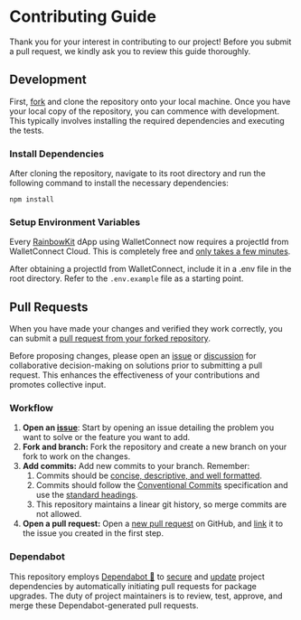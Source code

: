 # Contributing Guide

Thank you for your interest in contributing to our project! Before you submit a pull request, we kindly ask you to review this guide thoroughly.

## Development

First, [fork](https://docs.github.com/en/get-started/quickstart/fork-a-repo) and clone the repository onto your local machine. Once you have your local copy of the repository, you can commence with development. This typically involves installing the required dependencies and executing the tests.

### Install Dependencies

After cloning the repository, navigate to its root directory and run the following command to install the necessary dependencies:

```
npm install
```

### Setup Environment Variables

Every [RainbowKit](https://www.rainbowkit.com) dApp using WalletConnect now requires a projectId from WalletConnect Cloud. This is completely free and [only takes a few minutes](https://www.rainbowkit.com/docs/installation#configure).

After obtaining a projectId from WalletConnect, include it in a .env file in the root directory. Refer to the `.env.example` file as a starting point.

## Pull Requests

When you have made your changes and verified they work correctly, you can submit a [pull request from your forked repository](https://docs.github.com/en/pull-requests/collaborating-with-pull-requests/proposing-changes-to-your-work-with-pull-requests/creating-a-pull-request-from-a-fork).

Before proposing changes, please open an [issue](https://github.com/hzhu/remix-dapp/issues/new) or [discussion](https://github.com/hzhu/remix-dapp/discussions/new/choose) for collaborative decision-making on solutions prior to submitting a pull request. This enhances the effectiveness of your contributions and promotes collective input.

### Workflow

1. **Open an [issue](https://github.com/hzhu/remix-dapp/issues/new)**: Start by opening an issue detailing the problem you want to solve or the feature you want to add.
1. **Fork and branch:** Fork the repository and create a new branch on your fork to work on the changes.
1. **Add commits:** Add new commits to your branch. Remember:
   1. Commits should be [concise, descriptive, and well formatted](https://cbea.ms/git-commit/#seven-rules).
   1. Commits should follow the [Conventional Commits](https://www.conventionalcommits.org/en/v1.0.0) specification and use the [standard headings](https://github.com/googleapis/release-please/blob/cb0f936e598c5bfb8d3e0a9c0eeb57ae59a35140/src/changelog-notes.ts#L43-L54).
   1. This repository maintains a linear git history, so merge commits are not allowed.
1. **Open a pull request:** Open a [new pull request](https://github.com/hzhu/remix-dapp/compare) on GitHub, and [link](https://docs.github.com/en/issues/tracking-your-work-with-issues/linking-a-pull-request-to-an-issue) it to the issue you created in the first step.

### Dependabot

This repository employs [Dependabot 🤖](https://docs.github.com/en/code-security/dependabot) to [secure](https://docs.github.com/en/code-security/dependabot/dependabot-security-updates/configuring-dependabot-security-updates) and [update](https://docs.github.com/en/code-security/dependabot/dependabot-version-updates/configuring-dependabot-version-updates#about-version-updates-for-dependencies) project dependencies by automatically initiating pull requests for package upgrades. The duty of project maintainers is to review, test, approve, and merge these Dependabot-generated pull requests.
